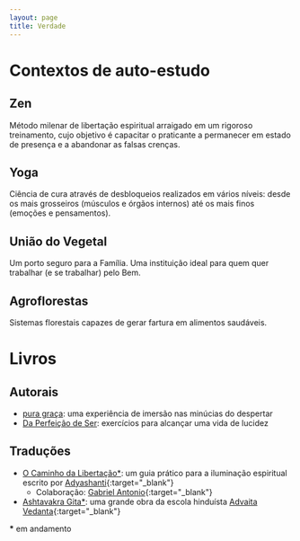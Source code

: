 ```yaml
---
layout: page
title: Verdade
---
```


# Contextos de auto-estudo

## Zen

Método milenar de libertação espiritual arraigado em um rigoroso treinamento, cujo objetivo é capacitar o praticante a permanecer em estado de presença e a abandonar as falsas crenças.

## Yoga

Ciência de cura através de desbloqueios realizados em vários níveis: desde os mais grosseiros (músculos e órgãos internos) até os mais finos (emoções e pensamentos).

## União do Vegetal

Um porto seguro para a Família. Uma instituição ideal para quem quer trabalhar (e se trabalhar) pelo Bem.

## Agroflorestas

Sistemas florestais capazes de gerar fartura em alimentos saudáveis.

# Livros

## Autorais

* [pura graça](https://github.com/arthurpaulino/livros/raw/master/pura%20graca/pura%20gra%C3%A7a.pdf): uma experiência de imersão nas minúcias do despertar
* [Da Perfeição de Ser](https://github.com/arthurpaulino/livros/raw/master/da%20perfeicao%20de%20ser/Da%20Perfei%C3%A7%C3%A3o%20de%20Ser.pdf): exercícios para alcançar uma vida de lucidez

## Traduções

* [O Caminho da Libertação*](https://github.com/arthurpaulino/livros/raw/master/o%20caminho%20da%20libertacao/O%20Caminho%20da%20Liberta%C3%A7%C3%A3o.pdf): um guia prático para a iluminação espiritual escrito por [Adyashanti](http://adyashanti.org/){:target="\_blank"}
    * Colaboração: [Gabriel Antonio](https://www.facebook.com/gabriel.antonio.35912672){:target="\_blank"}
* [Ashtavakra Gita*](https://github.com/arthurpaulino/livros/raw/master/ashtavakra%20gita/Ashtavakra%20Gita.pdf): uma grande obra da escola hinduísta [Advaita Vedanta](https://en.wikipedia.org/wiki/Advaita_Vedanta){:target="\_blank"}

__*__ em andamento
